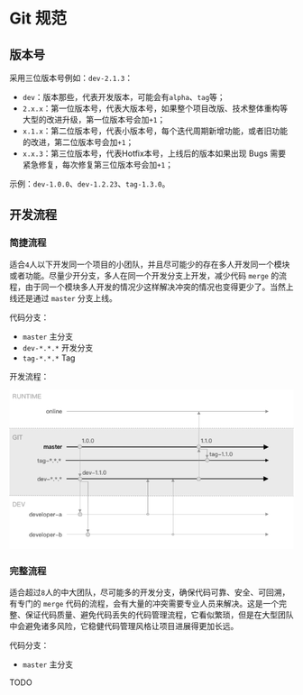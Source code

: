 # Git 规范

## 版本号
采用三位版本号例如：`dev-2.1.3`：

* `dev`：版本那些，代表开发版本，可能会有`alpha`、`tag`等；
* `2.x.x`：第一位版本号，代表大版本号，如果整个项目改版、技术整体重构等大型的改进升级，第一位版本号会加`+1`；
* `x.1.x`：第二位版本号，代表小版本号，每个迭代周期新增功能，或者旧功能的改进，第二位版本号会加`+1`；
* `x.x.3`：第三位版本号，代表Hotfix本号，上线后的版本如果出现 Bugs 需要紧急修复，每次修复第三位版本号会加`+1`；

示例：`dev-1.0.0`、`dev-1.2.23`、`tag-1.3.0`。

## 开发流程

### 简捷流程
适合`4`人以下开发同一个项目的小团队，并且尽可能少的存在多人开发同一个模块或者功能。尽量少开分支，多人在同一个开发分支上开发，减少代码 `merge` 的流程，由于同一个模块多人开发的情况少这样解决冲突的情况也变得更少了。当然上线还是通过 `master` 分支上线。

代码分支：
* `master` 主分支
* `dev-*.*.*` 开发分支
* `tag-*.*.*` Tag

开发流程：

![Git Flow](../static/git-flow.png)

### 完整流程
适合超过`8`人的中大团队，尽可能多的开发分支，确保代码可靠、安全、可回溯，有专门的 `merge` 代码的流程，会有大量的冲突需要专业人员来解决。这是一个完整、保证代码质量、避免代码丢失的代码管理流程，它看似繁琐，但是在大型团队中会避免诸多风险，它稳健代码管理风格让项目进展得更加长远。

代码分支：
* `master` 主分支

TODO